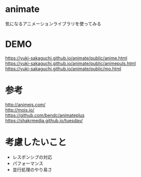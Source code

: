 # animate
気になるアニメーションライブラリを使ってみる

# DEMO
https://yuki-sakaguchi.github.io/animate/public/anime.html  
https://yuki-sakaguchi.github.io/animate/public/animepuls.html  
https://yuki-sakaguchi.github.io/animate/public/mo.html  

# 参考
http://animejs.com/  
http://mojs.io/  
https://github.com/bendc/animateplus  
https://shakrmedia.github.io/tuesday/

# 考慮したいこと
* レスポンシブの対応
* パフォーマンス
* 並行処理のやり易さ
